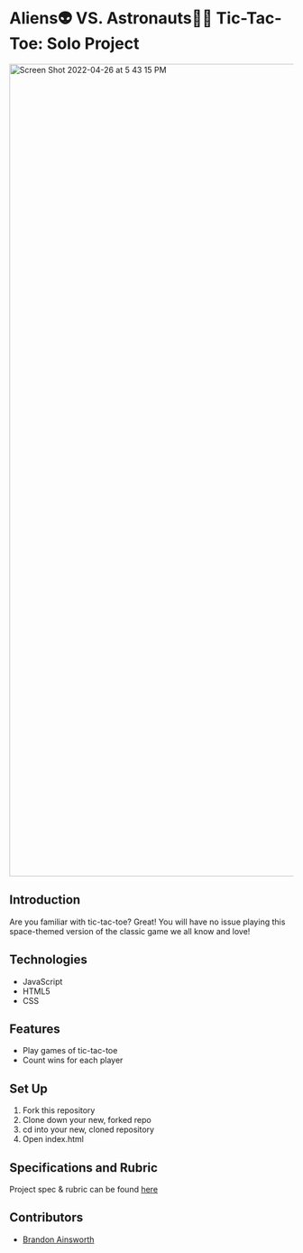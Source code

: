 

# Aliens👽 VS. Astronauts🧑‍🚀 Tic-Tac-Toe: Solo Project

<img width="1440" alt="Screen Shot 2022-04-26 at 5 43 15 PM" src="https://user-images.githubusercontent.com/87993138/165410464-a64735cb-0576-43a5-9985-487e9ce85970.png">

## Introduction 

Are you familiar with tic-tac-toe? Great! You will have no issue playing this space-themed version of the classic game we all know and love!

## Technologies

* JavaScript
* HTML5
* CSS

## Features

* Play games of tic-tac-toe
* Count wins for each player


## Set Up

1. Fork this repository
2. Clone down your new, forked repo
3. cd into your new, cloned repository
4. Open index.html

## Specifications and Rubric

Project spec & rubric can be found [here](https://frontend.turing.edu/projects/module-1/tic-tac-toe-solo.html)



## Contributors 

* [Brandon Ainsworth](https://github.com/BrandonAinsworth/ "Brandon Ainsworth")

